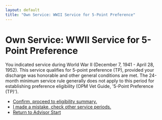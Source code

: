 ```yaml
---
layout: default
title: "Own Service: WWII Service for 5-Point Preference"
---
```


# Own Service: WWII Service for 5-Point Preference

You indicated service during World War II (December 7, 1941 - April 28, 1952). This service qualifies for 5-point preference (TP), provided your discharge was honorable and other general conditions are met. The 24-month minimum service rule generally does not apply to this period for establishing preference eligibility (OPM Vet Guide, '5-Point Preference (TP)').

*   [Confirm, proceed to eligibility summary.](./eligible_tp_5point.md)
*   [I made a mistake, check other service periods.](./ownservice_nodisability_nossps_checkserviceperiod.md)
*   [Return to Advisor Start](./start.md)
